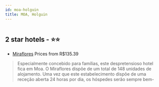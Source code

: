 ```yaml
---
id: moa-holguin
title: MOA, Holguin
---
```


<center><img src="https://photos.hotelbeds.com/giata/19/198638/198638a_hb_r_001.jpg" alt="" /></center>


##  2 star hotels - ⭐️⭐️

-    [Miraflores](https://www.hurb.com/br/aud/https://www.hurb.com/br/hotels/moa/miraflores-HT-T4WH?cmp=18055) Prices from R$135.39
   > Especialmente concebido para famílias, este despretensioso hotel fica em Moa. O Miraflores dispõe de um total de 148 unidades de alojamento. Uma vez que este estabelecimento dispõe de uma receção aberta 24 horas por dia, os hóspedes serão sempre bem-
